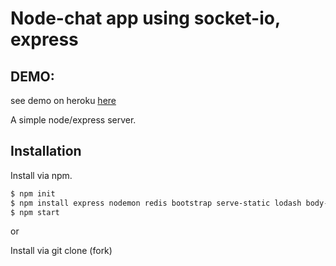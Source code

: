# Node-chat app using socket-io, express

## DEMO: 
see demo on heroku [here](https://g-chat-app.herokuapp.com/)


A simple node/express server.

## Installation

Install via npm.

```bash
$ npm init
$ npm install express nodemon redis bootstrap serve-static lodash body-parser --save
$ npm start
```

or

Install via git clone (fork)
